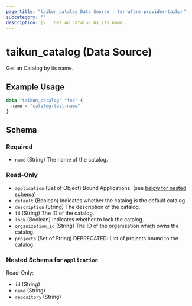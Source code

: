 ```yaml
---
page_title: "taikun_catalog Data Source - terraform-provider-taikun"
subcategory: ""
description: |-   Get an Catalog by its name.
---
```


# taikun_catalog (Data Source)

Get an Catalog by its name.

## Example Usage

```terraform
data "taikun_catalog" "foo" {
  name = "catalog-test-name"
}
```

<!-- schema generated by tfplugindocs -->
## Schema

### Required

- `name` (String) The name of the catalog.

### Read-Only

- `application` (Set of Object) Bound Applications. (see [below for nested schema](#nestedatt--application))
- `default` (Boolean) Indicates whether the catalog is the default catalog.
- `description` (String) The description of the catalog.
- `id` (String) The ID of the catalog.
- `lock` (Boolean) Indicates whether to lock the catalog.
- `organization_id` (String) The ID of the organization which owns the catalog.
- `projects` (Set of String) DEPRECATED: List of projects bound to the catalog.

<a id="nestedatt--application"></a>
### Nested Schema for `application`

Read-Only:

- `id` (String)
- `name` (String)
- `repository` (String)

